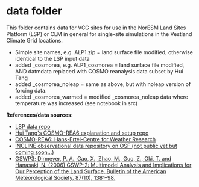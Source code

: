 # data folder

This folder contains data for VCG sites for use in the NorESM Land Sites Platform (LSP) or CLM in general for single-site simulations in the Vestland Climate Grid locations.

- Simple site names, e.g. ALP1.zip = land surface file modified, otherwise identical to the LSP input data
- added _cosmorea, e.g. ALP1_cosmorea = land surface file modified, AND datmdata replaced with COSMO reanalysis data subset by Hui Tang
- added _cosmorea_noleap = same as above, but with noleap version of forcing data.
- added _cosmorea_warmed = modified _cosmorea_noleap data where temperature was increased (see notebook in src)

**References/data sources:**

- [LSP data repo](https://github.com/NorESMhub/noresm-lsp-data)
- [Hui Tang's COSMO-REA6 explanation and setup repo](https://github.com/huitang-earth/scripts_ctsm_region/tree/main/atm_forcing/cosmo_rea_6km)
- [COSMO-REA6: Hans-Ertel-Centre for Weather Research](https://data.opendatascience.eu/geonetwork/srv/api/records/4d6f6090-c242-454b-9224-1151f7ae2823)
- [INCLINE observational data repository on OSF (not public yet but coming soon...)](https://osf.io/zhk3m/)
- [GSWP3; Dirmeyer, P. A., Gao, X., Zhao, M., Guo, Z., Oki, T. and Hanasaki, N. (2006) GSWP-2: Multimodel Analysis and Implications for Our Perception of the Land Surface. Bulletin of the American Meteorological Society, 87(10), 1381–98.](https://www.isimip.org/gettingstarted/input-data-bias-adjustment/details/4/)
